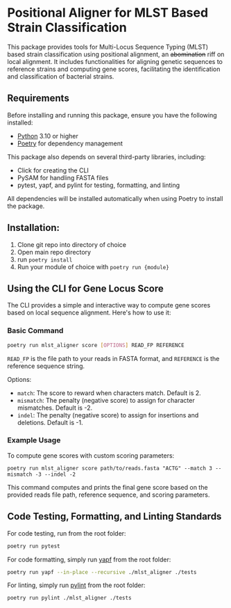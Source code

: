 # Positional Aligner for MLST Based Strain Classification
This package provides tools for Multi-Locus Sequence Typing (MLST) based strain classification using positional alignment, an ~~abomination~~ riff on local alignment. It includes functionalities for aligning genetic sequences to reference strains and computing gene scores, facilitating the identification and classification of bacterial strains.

## Requirements

Before installing and running this package, ensure you have the following installed:

- [Python](https://www.python.org/) 3.10 or higher
- [Poetry](https://python-poetry.org/) for dependency management

This package also depends on several third-party libraries, including:

- Click for creating the CLI
- PySAM for handling FASTA files
- pytest, yapf, and pylint for testing, formatting, and linting

All dependencies will be installed automatically when using Poetry to install the package.


## Installation:

1. Clone git repo into directory of choice
2. Open main repo directory
3. run `poetry install`
4. Run your module of choice with `poetry run {module}`

## Using the CLI for Gene Locus Score

The CLI provides a simple and interactive way to compute gene scores based on local sequence alignment. Here's how to use it:

### Basic Command
```sh
poetry run mlst_aligner score [OPTIONS] READ_FP REFERENCE
```
`READ_FP` is the file path to your reads in FASTA format, and `REFERENCE` is the reference sequence string.

Options:
- `match`: The score to reward when characters match. Default is 2.
- `mismatch`: The penalty (negative score) to assign for character mismatches. Default is -2.
- `indel`: The penalty (negative score) to assign for insertions and deletions. Default is -1.

### Example Usage
To compute gene scores with custom scoring parameters:

```
poetry run mlst_aligner score path/to/reads.fasta "ACTG" --match 3 --mismatch -3 --indel -2
```

This command computes and prints the final gene score based on the provided reads file path, reference sequence, and scoring parameters.

## Code Testing, Formatting, and Linting Standards

For code testing, run from the root folder:

```sh
poetry run pytest
```

For code formatting, simply run [yapf](https://github.com/google/yapf) from the root folder:

```sh
poetry run yapf --in-place --recursive ./mlst_aligner ./tests
```

For linting, simply run [pylint](https://pylint.pycqa.org/en/latest/) from the root folder:
```sh
poetry run pylint ./mlst_aligner ./tests